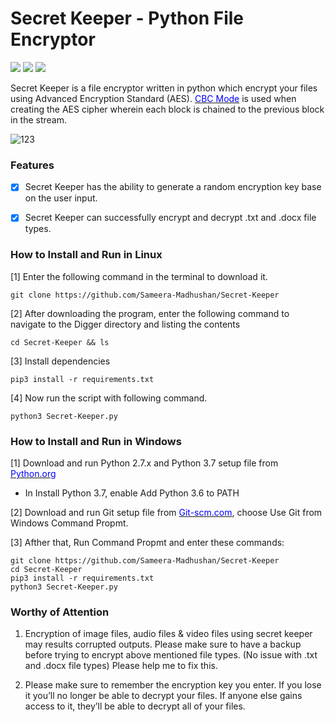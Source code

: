 # Secret Keeper - Python File Encryptor 
<img src="https://img.shields.io/aur/license/yaourt.svg"> <img src="https://img.shields.io/badge/python-3.x-brightgreen.svg"> <img src="https://img.shields.io/badge/release-v1.0-red.svg"> 

Secret Keeper is a file encryptor written in python which encrypt your files using Advanced Encryption Standard (AES). <a href="https://en.wikipedia.org/wiki/Block_cipher_mode_of_operation#Cipher_Block_Chaining_(CBC)" target="_blank"><span style="color: blue">CBC Mode</span></a> is used when creating the AES cipher wherein each block is chained to the previous block in the stream. 

![123](https://user-images.githubusercontent.com/35377569/48672510-c9cd6580-eb5c-11e8-9f2e-1712c484a23b.jpg)

### Features
- [x] Secret Keeper has the ability to generate a random encryption key base on the user input. 
- [x] Secret Keeper can successfully encrypt and decrypt .txt and .docx file types.


### How to Install and Run in Linux
[1] Enter the following command in the terminal to download it.

`git clone https://github.com/Sameera-Madhushan/Secret-Keeper`

[2] After downloading the program, enter the following command to navigate to the Digger directory and listing the contents

`cd Secret-Keeper && ls`

[3] Install dependencies 

`pip3 install -r requirements.txt`

[4] Now run the script with following command.

`python3 Secret-Keeper.py`


### How to Install and Run in Windows
[1] Download and run Python 2.7.x and Python 3.7 setup file from <a href="https://python.org" target="_blank"><span style="color: blue">Python.org</span></a>
  - In Install Python 3.7, enable Add Python 3.6 to PATH
  
[2] Download and run Git setup file from <a href="https://git-scm.com/" target="_blank"><span style="color: blue">Git-scm.com</span></a>, choose Use Git from Windows Command Propmt.

[3] Afther that, Run Command Propmt and enter these commands:

```
git clone https://github.com/Sameera-Madhushan/Secret-Keeper
cd Secret-Keeper
pip3 install -r requirements.txt
python3 Secret-Keeper.py
```

### Worthy of Attention 
1. Encryption of image files, audio files & video files using secret keeper may results corrupted outputs. Please make sure to have a backup before trying to encrypt above mentioned file types. (No issue with .txt and .docx file types) Please help me to fix this.

2. Please make sure to remember the encryption key you enter. If you lose it you’ll no longer be able to decrypt your files. If anyone else gains access to it, they’ll be able to decrypt all of your files.

